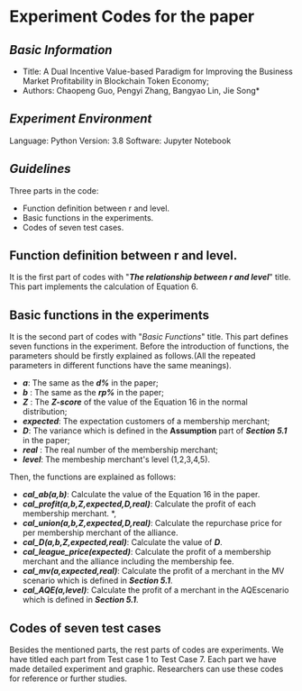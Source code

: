 # Experiment Codes for the paper
## *Basic Information*

 - Title: A Dual Incentive Value-based Paradigm for Improving the Business Market Profitability in Blockchain Token Economy;
 - Authors: Chaopeng Guo, Pengyi Zhang, Bangyao Lin, Jie Song*
## *Experiment Environment*
Language: Python
Version: 3.8
Software: Jupyter Notebook
## *Guidelines*
Three parts in the code:
 - Function definition between r and level.
 - Basic functions in the experiments.
 - Codes of seven test cases.
## Function definition between r and level.
It is the first part of codes with "***The relationship between r and level***" title. This part implements the calculation of Equation 6.
## Basic functions in the experiments
It is the second part of codes with "*Basic Functions*" title. This part defines seven functions in the experiment. Before the introduction of functions, the parameters should be firstly explained as follows.(All the repeated parameters in different functions have the same meanings).
 - ***a***: The same as the ***d%*** in the paper;
 - ***b*** : The same as the ***rp%*** in the paper;
 - ***Z*** : The ***Z-score*** of the value of the Equation 16 in the normal distribution;
 - ***expected***: The expectation customers of a membership merchant;
 - ***D***: The variance which is defined in the **Assumption** part of ***Section 5.1*** in the paper;
 - ***real*** : The real number of the membership merchant;
 - ***level***: The membeship merchant's level (1,2,3,4,5).
 
Then, the functions are explained as follows:
 - ***cal_ab(a,b)***: Calculate the value of the Equation 16 in the paper.
 - ***cal_profit(a,b,Z,expected,D,real)***: Calculate the profit of each membership merchant.  *,   
 - ***cal_union(a,b,Z,expected,D,real)***: Calculate the repurchase price for per membership merchant of the alliance. 
 - ***cal_D(a,b,Z,expected,real)***: Calculate the value of ***D***.
 - ***cal_league_price(expected)***: Calculate the profit of a membership merchant and the alliance including the membership fee.
 - ***cal_mv(a,expected,real)***: Calculate the profit of a merchant in the MV scenario which is defined in ***Section 5.1***.
 - ***cal_AQE(a,level)***: Calculate the profit of a merchant in the AQEscenario which is defined in ***Section 5.1***.
## Codes of seven test cases
Besides the mentioned parts, the rest parts of codes are experiments. We have titled each part from Test case 1 to Test Case 7. Each part we have made detailed experiment and graphic. Researchers can use these codes for reference or further studies.
